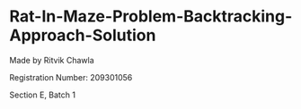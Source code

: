 # Rat-In-Maze-Problem-Backtracking-Approach-Solution

Made by Ritvik Chawla

Registration Number: 209301056

Section E, Batch 1
